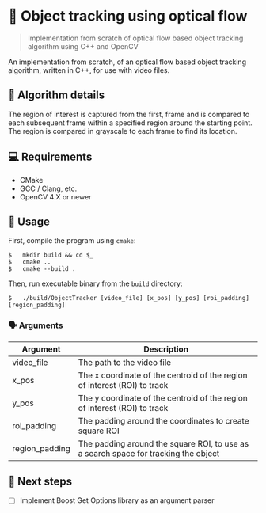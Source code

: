# 🎥 Object tracking using optical flow
> Implementation from scratch of optical flow based object tracking algorithm
> using C++ and OpenCV

An implementation from scratch, of an optical flow based object tracking algorithm, written in C++, for use with video files.

## 📘 Algorithm details
The region of interest is captured from the first, frame and is compared to each subsequent frame within a specified region around the starting point. The region is compared in grayscale to each frame to find its location.


## 💻 Requirements
- CMake
- GCC / Clang, etc.
- OpenCV 4.X or newer

## 🚀 Usage
First, compile the program using `cmake`:

```shell
$   mkdir build && cd $_
$   cmake ..
$   cmake --build .
```

Then, run executable binary from the `build` directory:

```shell
$   ./build/ObjectTracker [video_file] [x_pos] [y_pos] [roi_padding] [region_padding]
```

### 🗣 Arguments

Argument | Description
---|---
video_file | The path to the video file
x_pos | The x coordinate of the centroid of the region of interest (ROI) to track
y_pos | The y coordinate of the centroid of the region of interest (ROI) to track
roi_padding | The padding around the coordinates to create square ROI
region_padding | The padding around the square ROI, to use as a search space for tracking the object


## 📜 Next steps
- [ ] Implement Boost Get Options library as an argument parser
